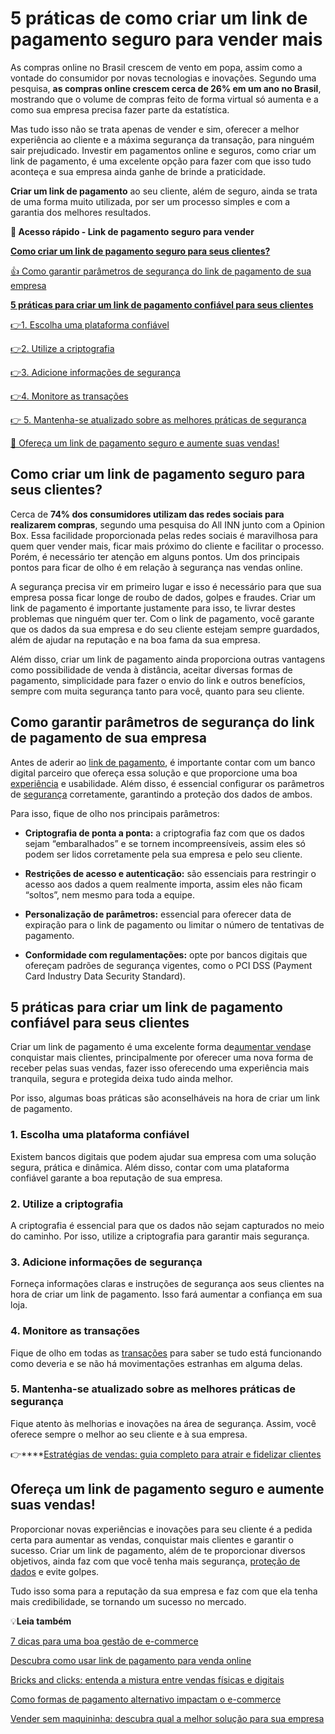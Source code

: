 # 5 práticas de como criar um link de pagamento seguro para vender mais

As compras online no Brasil crescem de vento em popa, assim como a vontade do consumidor por novas tecnologias e inovações. Segundo uma pesquisa, **as compras online crescem cerca de 26% em um ano no Brasil**, mostrando que o volume de compras feito de forma virtual só aumenta e a como sua empresa precisa fazer parte da estatística.

Mas tudo isso não se trata apenas de vender e sim, oferecer a melhor experiência ao cliente e a máxima segurança da transação, para ninguém sair prejudicado. Investir em pagamentos online e seguros, como criar um link de pagamento, é uma excelente opção para fazer com que isso tudo aconteça e sua empresa ainda ganhe de brinde a praticidade.

**Criar um link de pagamento** ao seu cliente, além de seguro, ainda se trata de uma forma muito utilizada, por ser um processo simples e com a garantia dos melhores resultados.

**💙 Acesso rápido - Link de pagamento seguro para vender**

**[Como criar um link de pagamento seguro para seus clientes?](#A)**

[👍 Como garantir parâmetros de segurança do link de pagamento de sua empresa](#B)

**[5 práticas para criar um link de pagamento confiável para seus clientes](#C)**

[](#D)[👉](#H)[1. Escolha uma plataforma confiável](#D)

[](#E)[👉](#H)[2. Utilize a criptografia](#E)

[](#F)[👉](#H)[3. Adicione informações de segurança](#F)

[](#G)[👉](#H)[4. Monitore as transações](#G)

[👉 5. Mantenha-se atualizado sobre as melhores práticas de segurança](#H)

[💙 Ofereça um link de pagamento seguro e aumente suas vendas!](#I)

[](#)
## Como criar um link de pagamento seguro para seus clientes?

Cerca de **74% dos consumidores utilizam das redes sociais para realizarem compras**, segundo uma pesquisa do All INN junto com a Opinion Box. Essa facilidade proporcionada pelas redes sociais é maravilhosa para quem quer vender mais, ficar mais próximo do cliente e facilitar o processo. Porém, é necessário ter atenção em alguns pontos. Um dos principais pontos para ficar de olho é em relação à segurança nas vendas online.

A segurança precisa vir em primeiro lugar e isso é necessário para que sua empresa possa ficar longe de roubo de dados, golpes e fraudes. Criar um link de pagamento é importante justamente para isso, te livrar destes problemas que ninguém quer ter. Com o link de pagamento, você garante que os dados da sua empresa e do seu cliente estejam sempre guardados, além de ajudar na reputação e na boa fama da sua empresa.

Além disso, criar um link de pagamento ainda proporciona outras vantagens como possibilidade de venda à distância, aceitar diversas formas de pagamento, simplicidade para fazer o envio do link e outros benefícios, sempre com muita segurança tanto para você, quanto para seu cliente.

[](#)
## Como garantir parâmetros de segurança do link de pagamento de sua empresa

Antes de aderir ao [link de pagamento](https://meubolso.mercadopago.com.br/como-funciona-o-link-pagamento-para-venda-online), é importante contar com um banco digital parceiro que ofereça essa solução e que proporcione uma boa [experiência](https://meubolso.mercadopago.com.br/6-passos-para-facilitar-a-experiencia-de-compra-no-seu-site) e usabilidade. Além disso, é essencial configurar os parâmetros de [segurança](https://meubolso.mercadopago.com.br/tudo-que-voce-precisa-saber-sobre-seguranca-em-pagamentos-on-line) corretamente, garantindo a proteção dos dados de ambos.

Para isso, fique de olho nos principais parâmetros:

- **Criptografia de ponta a ponta:** a criptografia faz com que os dados sejam “embaralhados” e se tornem incompreensíveis, assim eles só podem ser lidos corretamente pela sua empresa e pelo seu cliente.

- **Restrições de acesso e autenticação:** são essenciais para restringir o acesso aos dados a quem realmente importa, assim eles não ficam “soltos”, nem mesmo para toda a equipe.

- **Personalização de parâmetros:** essencial para oferecer data de expiração para o link de pagamento ou limitar o número de tentativas de pagamento.

- **Conformidade com regulamentações:** opte por bancos digitais que ofereçam padrões de segurança vigentes, como o PCI DSS (Payment Card Industry Data Security Standard).

[](#)
## 5 práticas para criar um link de pagamento confiável para seus clientes

Criar um link de pagamento é uma excelente forma de[aumentar vendas](https://meubolso.mercadopago.com.br/aumentar-vendas-relatorios-dashboard)e conquistar mais clientes, principalmente por oferecer uma nova forma de receber pelas suas vendas, fazer isso oferecendo uma experiência mais tranquila, segura e protegida deixa tudo ainda melhor.

Por isso, algumas boas práticas são aconselháveis na hora de criar um link de pagamento.

[](#)
### 1. Escolha uma plataforma confiável

Existem bancos digitais que podem ajudar sua empresa com uma solução segura, prática e dinâmica. Além disso, contar com uma plataforma confiável garante a boa reputação de sua empresa.

[](#)
### 2. Utilize a criptografia

A criptografia é essencial para que os dados não sejam capturados no meio do caminho. Por isso, utilize a criptografia para garantir mais segurança.

[](#)
### 3. Adicione informações de segurança

Forneça informações claras e instruções de segurança aos seus clientes na hora de criar um link de pagamento. Isso fará aumentar a confiança em sua loja.

[](#)
### 4. Monitore as transações

Fique de olho em todas as [transações](https://meubolso.mercadopago.com.br/quao-importante-sao-as-transacoes-financeiras-seguras-no-e-commerce) para saber se tudo está funcionando como deveria e se não há movimentações estranhas em alguma delas.

[](#)
### 5. Mantenha-se atualizado sobre as melhores práticas de segurança

Fique atento às melhorias e inovações na área de segurança. Assim, você oferece sempre o melhor ao seu cliente e à sua empresa.

👉****[Estratégias de vendas: guia completo para atrair e fidelizar clientes](https://meubolso.mercadopago.com.br/estrategias-de-vendas)

[](#)
## Ofereça um link de pagamento seguro e aumente suas vendas!

Proporcionar novas experiências e inovações para seu cliente é a pedida certa para aumentar as vendas, conquistar mais clientes e garantir o sucesso. Criar um link de pagamento, além de te proporcionar diversos objetivos, ainda faz com que você tenha mais segurança, [proteção de dados](https://meubolso.mercadopago.com.br/protecao-de-dados) e evite golpes.

Tudo isso soma para a reputação da sua empresa e faz com que ela tenha mais credibilidade, se tornando um sucesso no mercado.

💡**Leia também**

[7 dicas para uma boa gestão de e-commerce](https://meubolso.mercadopago.com.br/7-dicas-para-uma-boa-gestao-de-e-commerce)

[Descubra como usar link de pagamento para venda online](https://meubolso.mercadopago.com.br/como-funciona-o-link-pagamento-para-venda-online)

[Bricks and clicks: entenda a mistura entre vendas físicas e digitais](https://meubolso.mercadopago.com.br/bricks-and-clicks-entenda-a-mistura-entre-vendas-fisicas-e-digitais)

[Como formas de pagamento alternativo impactam o e-commerce](https://meubolso.mercadopago.com.br/como-meios-de-pagamento-alternativos-estao-transformando-o-e-commerce)

[Vender sem maquininha: descubra qual a melhor solução para sua empresa](https://meubolso.mercadopago.com.br/como-vender-sem-maquininha)
